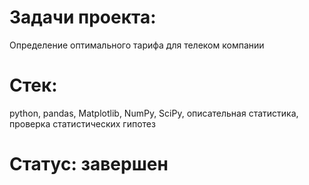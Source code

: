 # Задачи проекта:
Определение оптимального тарифа для телеком компании

# Стек:
python, pandas, Matplotlib, NumPy, SciPy, описательная статистика, проверка статистических гипотез
# Статус: завершен
